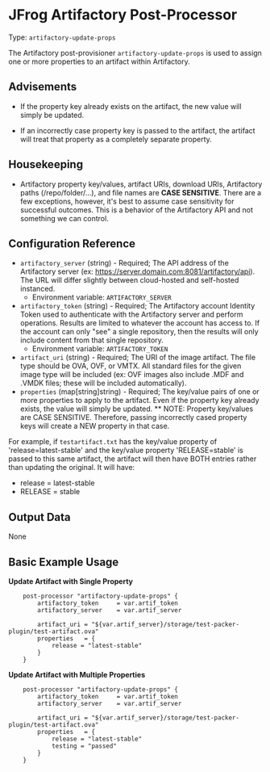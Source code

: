 # JFrog Artifactory Post-Processor

Type:  `artifactory-update-props`

The Artifactory post-provisioner `artifactory-update-props` is used to assign one or more properties to an artifact within Artifactory.


## Advisements
* If the property key already exists on the artifact, the new value will simply be updated.

* If an incorrectly case property key is passed to the artifact, the artifact will treat that property as a completely separate property.


## Housekeeping
* Artifactory property key/values, artifact URIs, download URIs, Artifactory paths (/repo/folder/...), and file names are **CASE SENSITIVE**. There are a few exceptions, however, it's best to assume case sensitivity for successful outcomes. This is a behavior of the Artifactory API and not something we can control.


## Configuration Reference

- `artifactory_server` (string) - Required; The API address of the Artifactory server (ex: https://server.domain.com:8081/artifactory/api). The URL will differ slightly between cloud-hosted and self-hosted instanced.
    * Environment variable: `ARTIFACTORY_SERVER`
- `artifactory_token` (string) - Required; The Artifactory account Identity Token used to authenticate with the Artifactory server and perform operations. Results are limited to whatever the account has access to. If the account can only "see" a single repository, then the results will only include content from that single repository.
    * Environment variable: `ARTIFACTORY_TOKEN`
- `artifact_uri` (string) - Required; The URI of the image artifact. The file type should be OVA, OVF, or VMTX. All standard files for the given image type will be included (ex: OVF images also include .MDF and .VMDK files; these will be included automatically).
- `properties` (map[string]string) - Required; The key/value pairs of one or more properties to apply to the artifact. Even if the property key already exists, the value will simply be updated.
** NOTE: Property key/values are CASE SENSITIVE. Therefore, passing incorrectly cased property keys will create a NEW property in that case. 

For example, if `testartifact.txt` has the key/value property of 'release=latest-stable' and the key/value property 'RELEASE=stable' is passed to this same artifact, the artifact will then have BOTH entries rather than updating the original. It will have:
- release = latest-stable
- RELEASE = stable


## Output Data

None


## Basic Example Usage

**Update Artifact with Single Property**
```hcl
	post-processor "artifactory-update-props" {
		artifactory_token     = var.artif_token  
    	artifactory_server    = var.artif_server
			
		artifact_uri = "${var.artif_server}/storage/test-packer-plugin/test-artifact.ova"
		properties   = {
			release = "latest-stable"
		}
	}
```

**Update Artifact with Multiple Properties**
```hcl
	post-processor "artifactory-update-props" {
		artifactory_token     = var.artif_token  
    	artifactory_server    = var.artif_server 
			
		artifact_uri = "${var.artif_server}/storage/test-packer-plugin/test-artifact.ova"
		properties   = {
			release = "latest-stable"
			testing = "passed"
		}
	}
```